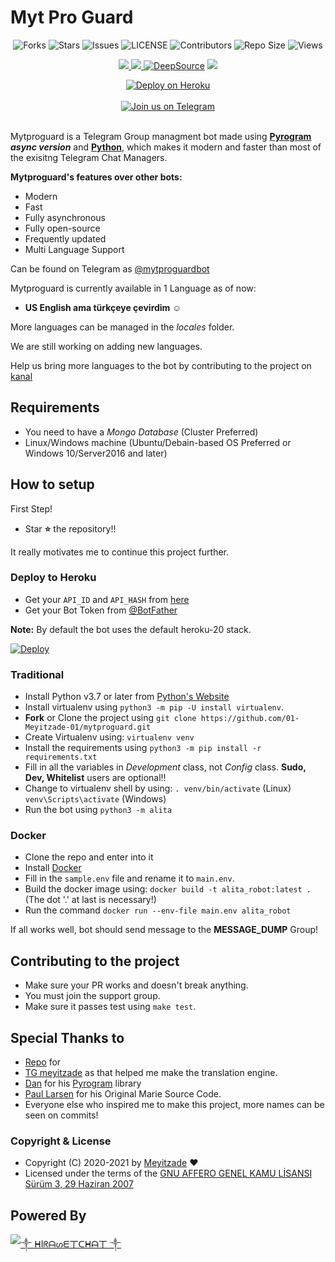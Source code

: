 # Myt Pro Guard

<p align='center'>
  <img src="https://img.shields.io/github/forks/DivideProjects/Alita_Robot?style=flat-square" alt="Forks">
  <img src="https://img.shields.io/github/stars/DivideProjects/Alita_Robot?style=flat-square" alt="Stars">
  <img src="https://img.shields.io/github/issues/DivideProjects/Alita_Robot?style=flat-square" alt="Issues">
  <img src="https://img.shields.io/github/license/DivideProjects/Alita_Robot?style=flat-square" alt="LICENSE">
  <img src="https://img.shields.io/github/contributors/DivideProjects/Alita_Robot?style=flat-square" alt="Contributors">
  <img src="https://img.shields.io/github/repo-size/DivideProjects/Alita_Robot?style=flat-square" alt="Repo Size">
  <img src="https://hits.seeyoufarm.com/api/count/incr/badge.svg?url=https://github.com/DivideProjects/Alita_Robot&amp;title=Profile%20Views" alt="Views">
</p>

<p align='center'>
  <a href="https://www.python.org/" alt="made-with-python"> <img src="https://img.shields.io/badge/Made%20with-Python-1f425f.svg?style=flat-square&logo=python&color=blue" /> </a>
  <a href="https://github.com/01-Meyitzade-01/mytproguard" alt="Docker!"> <img src="https://aleen42.github.io/badges/src/docker.svg" /> </a>
  <a href="https://deepsource.io/gh/01-Meyitzade-01/mytproguard/?ref=repository-badge"><img src="https://static.deepsource.io/deepsource-badge-light-mini.svg" alt="DeepSource"></a>
  <a href="https://makeapullrequest.com" alt="PRs Welcome"> <img src="https://img.shields.io/badge/PRs-welcome-brightgreen.svg?style=flat-square" /> </a>
</p>

<p align='center'>
 <a href="https://heroku.com/deploy?template=https://github.com/01-Meyitzade-01/mytproguard"><img src="https://www.herokucdn.com/deploy/button.svg" alt="Deploy on Heroku"></a></br></br>
  <a href="https://t.me/hiraset"><img src="https://img.shields.io/badge/Telegram-2CA5E0?style=for-the-badge&amp;logo=telegram&amp;logoColor=white" alt="Join us on Telegram"></a></br></br>

</p>


Mytproguard is a Telegram Group managment bot made using **[Pyrogram](https://github.com/pyrogram/pyrogram) _async version_** and **[Python](https://python.org)**, which makes it modern and faster than most of the exisitng Telegram Chat Managers.

**Mytproguard's features over other bots:**
- Modern
- Fast
- Fully asynchronous
- Fully open-source
- Frequently updated
- Multi Language Support

Can be found on Telegram as [@mytproguardbot](https://t.me/mytproguardbot)
</br>

Mytproguard is currently available in 1 Language as of now:
- **US English ama türkçeye çevirdim ☺️**

More languages can be managed in the _locales_ folder.

We are still working on adding new languages.

Help us bring more languages to the bot by contributing to the project on [kanal](https://t.me/hiraset)

## Requirements
- You need to have a *Mongo Database* (Cluster Preferred)
- Linux/Windows machine (Ubuntu/Debain-based OS Preferred or Windows 10/Server2016 and later)


## How to setup

First Step!
- Star **⭐** the repository!!

It really motivates me to continue this project further.

### Deploy to Heroku
- Get your `API_ID` and `API_HASH` from [here](https://my.telegram.org/)
- Get your Bot Token from [@BotFather](https://t.me/BotFather)

**Note:** By default the bot uses the default heroku-20 stack.

[![Deploy](https://www.herokucdn.com/deploy/button.svg)](https://heroku.com/deploy?template=https://github.com/01-Meyitzade-01/mytproguard)

### Traditional

- Install Python v3.7 or later from [Python's Website](https://python.org)
- Install virtualenv using `python3 -m pip -U install virtualenv`.
- **Fork** or Clone the project using `git clone https://github.com/01-Meyitzade-01/mytproguard.git`
- Create Virtualenv using: `virtualenv venv`
- Install the requirements using `python3 -m pip install -r requirements.txt`
- Fill in all the variables in *Development* class, not *Config* class. **Sudo, Dev, Whitelist** users are optional!!
- Change to virtualenv shell by using:
  `. venv/bin/activate` (Linux)
  `venv\Scripts\activate` (Windows)
- Run the bot using `python3 -m alita`

### Docker

- Clone the repo and enter into it
- Install [Docker](https://www.docker.com/)
- Fill in the `sample.env` file and rename it to `main.env`.
- Build the docker image using: `docker build -t alita_robot:latest .` (The dot '.' at last is necessary!)
- Run the command `docker run --env-file main.env alita_robot`


If all works well, bot should send message to the **MESSAGE_DUMP** Group!


## Contributing to the project

- Make sure your PR works and doesn't break anything.
- You must join the support group.
- Make sure it passes test using `make test`.


## Special Thanks to
- [Repo](https://github.com/01-Meyitzade-01/) for 
- [TG meyitzade](https://t.me/meyitzade47) as that helped me make the translation engine.
- [Dan](https://github.com/delivrance) for his [Pyrogram](https://github.com/pyrogram/pyrogram) library
- [Paul Larsen](https://github.com/PaulSonOfLars) for his Original Marie Source Code.
- Everyone else who inspired me to make this project, more names can be seen on commits!


### Copyright & License

* Copyright (C) 2020-2021 by [Meyitzade](https://github.com/01-Meyitzade-01/mytproguard) ❤️️
* Licensed under the terms of the [GNU AFFERO GENEL KAMU LİSANSI Sürüm 3, 29 Haziran 2007](https://github.com/01-Meyitzade-01/mytproguard/blob/master/LICENSE)

## Powered By

[![༒ ᕼIᖇᗩᔕᗴ丅ᑕᕼᗩ丅 ༒](https://img.shields.io/badge/Divide-Projects-green?style=for-the-badge&logo=appveyor)](https://t.me/HirasetTR)
